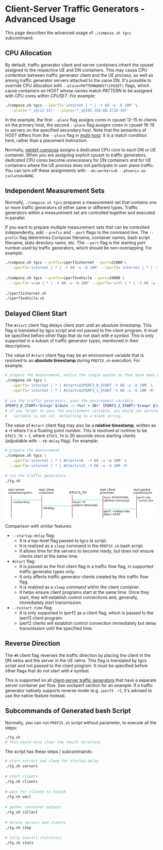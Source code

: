 # Client-Server Traffic Generators - Advanced Usage

This page describes the advanced usage of `./compose.sh tgcs` subcommand.

## CPU Allocation

By default, traffic generator client and server containers inherit the cpuset assigned to the respective UE and DN containers.
This may cause CPU contention between traffic generator client and the UE process, as well as among traffic generator servers attached to the same DN.
It's possible to override CPU allocation with `--place=PATTERN@HOST(CPUSET)` flags, which cause containers on *HOST* whose names match *PATTERN* to be assigned with CPU cores within *CPUSET*.
For example:

```bash
./compose.sh tgcs --iperf3='internet | * | -t 60 -u -b 10M' \
  --place='*_c@(12-15)' --place='*_s@192.168.60.3(16-19)'
```

In the example, the first `--place` flag assigns cores in cpuset 12-15 to clients on the primary host, the second `--place` flag assigns cores in cpuset 16-19 to servers on the specified secondary host.
Note that the semantics of *HOST* differs from the `--place` flag in [multi-host](multi-host.md): it is a match condition here, rather than a placement instruction.

Normally, [netdef-compose](../netdef-compose/README.md) assigns a dedicated CPU core to each DN or UE container.
When you are assigning explicit cpuset to traffic generators, dedicated CPU cores become unnecessary for DN containers and for UE containers where the UE process does not participate in user plane traffic.
You can turn off these assignments with `--dn-workers=0 --phoenix-ue-isolated=NONE`.

## Independent Measurement Sets

Normally, `./compose.sh tgcs` prepares a measurement set that contains one or more traffic generators of either same or different types.
Traffic generators within a measurement set are controlled together and executed in parallel.

If you want to prepare multiple measurement sets that can be controlled independently, add `--prefix` and `--port` flags to the command line.
The `--prefix` flag determines Compose filename, container names, bash script filename, stats directory name, etc.
The `--port` flag is the starting port number used by traffic generators, which should be non-overlapping.
For example:

```bash
./compose.sh tgcs --prefix=iperf3internet --port=21000 \
  --iperf3='internet | * | -t 60 -u -b 10M' --iperf3='internet | * | -t 60 -u -b 50M -R'

./compose.sh tgcs --prefix=iperf3vehicle --port=24000 \
  --iperf3='vcam | * | -t 60 -u -b 20M' --iperf3='vctl | * | -t 60 -u -b 1M -R'

./iperf3internet.sh
./iperf3vehicle.sh
```

## Delayed Client Start

The `#start` client flag delays client start until an absolute timestamp.
This flag is translated by tgcs script and not passed to the client program.
It must be specified before other flags that do not start with `#` symbol.
This is only supported in a subset of traffic generator types, mentioned in their descriptions.

The value of `#start` client flag may be an environment variable that is resolved to an **absolute timestamp** during `PREFIX.sh` execution.
For example:

```bash
# prepare the measurement, notice the single quotes so that bash does not expand the variable
./compose.sh tgcs \
  --iperf3='internet | * | #start=$IPERF3_0_START -t 60 -u -b 10M' \
  --iperf3='internet | * | #start=$IPERF3_1_START -t 60 -u -b 10M -R'

# run the traffic generators, pass the environment variable
IPERF3_0_START="$(expr $(date -u +%s) + 30)" IPERF3_1_START="$(expr $(date -u +%s) + 45)" ./tg.sh
# if you forget to pass the environment variable, you would see warning:
#   variable is not set. Defaulting to a blank string.
```

The value of `#start` client flag may also be a **relative timestamp**, written as a `+`*t* where *t* is a floating point number.
This is resolved at runtime to be `$TGCS_T0 + `*t*, where `$TGCS_T0` is 30 seconds since starting clients (adjustable with `--t0-delay` flag).
For example:

```bash
# prepare the measurement
./compose.sh tgcs \
  --iperf3='internet | * | #start=+0  -t 60 -u -b 10M' \
  --iperf3='internet | * | #start=+15 -t 60 -u -b 10M -R'

# run the traffic generators
./tg.sh
```

![tgcs delayed client start timing diagram](tgcs-start.svg)

Comparison with similar features:

* `--startup-delay` flag:
  * It is a top-level flag passed to tgcs.ts script.
  * It is realized as a `sleep` command in the `PREFIX.sh` bash script.
  * It allows time for the servers to become ready, but does not ensure clients start at the same time.
* `#start` flag:
  * It is passed as the first client flag in a traffic flow flag, in supported traffic generator types only.
  * It only affects traffic generator clients created by this traffic flow flag.
  * It is realized as a `sleep` command within the client container.
  * It helps ensure client programs start at the same time.
    Once they start, they will establish control connections and, generally, immediately start transmission.
* `--txstart-time` flag:
  * It is only supported in iperf2 as a client flag, which is passed to the iperf2 client program.
  * iperf2 clients will establish control connection immediately but delay transmission until the specified time.

## Reverse Direction

The `#R` client flag reverses the traffic direction by placing the client in the DN netns and the server in the UE netns.
This flag is translated by tgcs script and not passed to the client program.
It must be specified before other flags that do not start with `#` symbol.

This is supported on all [client-server traffic generators](tgcs.md) that have a separate server container per flow.
See sockperf section for an example.
If a traffic generator natively supports reverse mode (e.g. `iperf3 -r`), it's advised to use the native feature instead.

## Subcommands of Generated bash Script

Normally, you can run `PREFIX.sh` script without parameter, to execute all the steps:

```bash
./tg.sh
# this would also clear the result directory
```

The script has these steps / subcommands:

```bash
# start servers and sleep for startup-delay
./tg.sh servers

# start clients
./tg.sh clients

# wait for clients to finish
./tg.sh wait

# gather container outputs
./tg.sh collect

# delete servers and clients
./tg.sh stop

# tally overall statistics
./tg.sh stats
```
